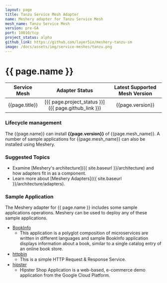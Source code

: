 ```yaml
---
layout: page
title: Tanzu Service Mesh Adapter
name: Meshery adapter for Tanzu Service Mesh
mesh_name: Tanzu Service Mesh
version: pre-GA
port: 10010/tcp
project_status: alpha
github_link: https://github.com/layer5io/meshery-tanzu-sm
image: /docs/assets/img/service-meshes/tanzu.png
---
```

# {{ page.name }}

| Service Mesh   | Adapter Status | Latest Supported Mesh Version |
| :------------: | :------------:   | :------------:              |
| {{page.title}} | [{{ page.project_status }}]({{ page.github_link }}) | {{page.version}}  |

### Lifecycle management

The {{page.name}} can install **{{page.version}}** of {{page.mesh_name}}. A number of sample applications for {{page.mesh_name}} can also be installed using Meshery.


### Suggested Topics

- Examine [Meshery's architecture]({{ site.baseurl }}/architecture) and how adapters fit in as a component.
- Learn more about [Meshery Adapters]({{ site.baseurl }}/architecture/adapters).

### Sample Application

The Meshery adapter for {{ page.name }} includes some sample applications operations. Meshery can be used to deploy any of these sample applications.  

- [BookInfo](https://github.com/layer5io/istio-service-mesh-workshop/blob/master/lab-2/README.md#what-is-the-bookinfo-application)
    - This application is a polyglot composition of microservices are written in different languages and sample BookInfo application displays information about a book, similar to a single catalog entry of an online book store.
- [httpbin](https://httpbin.org)
    - This is a simple HTTP Request & Response Service.
- [hipster](https://github.com/GoogleCloudPlatform/microservices-demo)
    - Hipster Shop Application is a web-based, e-commerce demo application from the Google Cloud Platform.


